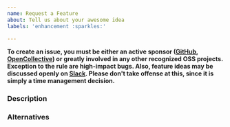 ```yaml
---
name: Request a Feature
about: Tell us about your awesome idea
labels: 'enhancement :sparkles:'

---
```


**To create an issue, you must be either an active sponsor ([GitHub](https://github.com/sponsors/matkoch), [OpenCollective](https://opencollective.com/nuke)) or greatly involved in any other recognized OSS projects. Exception to the rule are high-impact bugs. Also, feature ideas may be discussed openly on [Slack](https://slofile.com/slack/nukebuildnet). Please don't take offense at this, since it is simply a time management decision.**

<!-- REMOVE UNTIL HERE -->

### Description

### Alternatives
